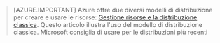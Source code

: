 > [AZURE.IMPORTANT] Azure offre due diversi modelli di distribuzione per creare e usare le risorse:  [Gestione risorse e la distribuzione classica](../articles/resource-manager-deployment-model.md).  Questo articolo illustra l'uso del modello di distribuzione classica. Microsoft consiglia di usare per le distribuzioni più recenti